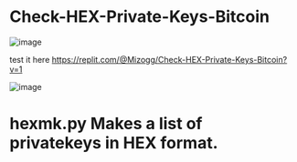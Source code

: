 # Check-HEX-Private-Keys-Bitcoin

![image](https://user-images.githubusercontent.com/88630056/151871266-d14ea877-9720-4a34-a819-f942bd18bda7.png)

test it here
https://replit.com/@Mizogg/Check-HEX-Private-Keys-Bitcoin?v=1

![image](https://user-images.githubusercontent.com/88630056/151872797-f378580a-91c1-4985-9b0c-9e1b56469afd.png)

# hexmk.py Makes a list of privatekeys in HEX format.
